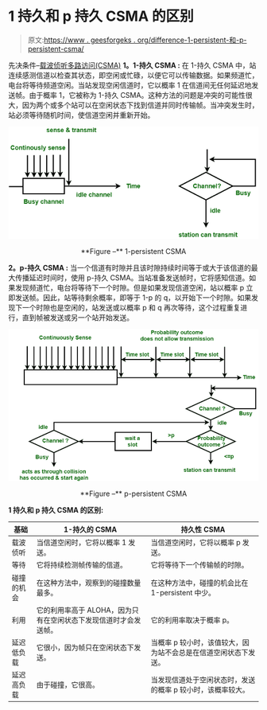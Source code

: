 # 1 持久和 p 持久 CSMA 的区别

> 原文:[https://www . geesforgeks . org/difference-1-persistent-和-p-persistent-csma/](https://www.geeksforgeeks.org/difference-between-1-persistent-and-p-persistent-csma/)

先决条件–[载波侦听多路访问(CSMA)](https://www.geeksforgeeks.org/carrier-sense-multiple-access-csma/)
**1。1-持久 CSMA :**
在 1-持久 CSMA 中，站连续感测信道以检查其状态，即空闲或忙碌，以便它可以传输数据。如果频道忙，电台将等待频道空闲。当站发现空闲信道时，它以概率 1 在信道间无任何延迟地发送帧。由于概率 1，它被称为 1-持久 CSMA。这种方法的问题是冲突的可能性很大，因为两个或多个站可以在空闲状态下找到信道并同时传输帧。当冲突发生时，站必须等待随机时间，使信道空闲并重新开始。

![](img/d435c8a2fd20c85986e78cf284d04b6c.png)

<center>**Figure –** 1-persistent CSMA</center>

**2。p-持久 CSMA :**
当一个信道有时隙并且该时隙持续时间等于或大于该信道的最大传播延迟时间时，使用 p-持久 CSMA。当站准备发送帧时，它将感知信道。如果发现频道忙，电台将等待下一个时隙。但是如果发现信道空闲，站以概率 p 立即发送帧。因此，站等待剩余概率，即等于 1-p 的 q，以开始下一个时隙。如果发现下一个时隙也是空闲的，站发送或以概率 p 和 q 再次等待，这个过程重复进行，直到帧被发送或另一个站开始发送。

![](img/f4102f99e176ba359a5651cd243e1629.png)

<center>**Figure –** p-persistent CSMA</center>

**1 持久和 p 持久 CSMA 的区别:**

<center>

| 基础 | 1-持久的 CSMA | 持久性 CSMA |
| --- | --- | --- |
| 载波侦听 | 当信道空闲时，它将以概率 1 发送。 | 当信道空闲时，它将以概率 p 发送。 |
| 等待 | 它将持续检测帧传输的信道。 | 它将等待下一个传输帧的时隙。 |
| 碰撞的机会 | 在这种方法中，观察到的碰撞数量最多。 | 在这种方法中，碰撞的机会比在 1-persistent 中少。 |
| 利用 | 它的利用率高于 ALOHA，因为只有在空闲状态下发现信道时才会发送帧。 | 它的利用率取决于概率 p。 |
| 延迟低负载 | 它很小，因为帧只在空闲状态下发送。 | 当概率 p 较小时，该值较大，因为站不会总是在信道空闲状态下发送。 |
| 延迟高负载 | 由于碰撞，它很高。 | 当发现信道处于空闲状态时，发送的概率 p 较小时，该概率较大。 |

</center>